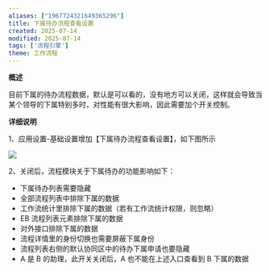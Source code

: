 ```yaml
---
aliases: ["1967724321649365296"]
title: 下属待办流程查看设置
created: 2025-07-14
modified: 2025-07-14
tags: ['流程引擎']
theme: 工作流程
---
```


**概述**

目前下属的待办流程数据，默认是可以看的，没有地方可以关闭，这样就会导致当某个领导的下属特别多时，对性能有很大影响，因此需要加个开关控制。

**详细说明**

1、应用设置-基础设置增加【下属待办流程查看设置】，如下图所示

![](https://myhelpdoc.oss-cn-heyuan.aliyuncs.com/mdimages/87d53953cd4ca8d801b652edb661d76c.jpg)

2、关闭后，流程模块关于下属待办的功能影响如下：

- 下属待办列表需要隐藏
- 全部流程列表中排除下属的数据
- 工作流统计里排除下属的数据（若有工作流统计权限，则忽略）
- EB 流程列表元素排除下属的数据
- 对外接口排除下属的数据
- 流程详情里的身份切换也需要屏蔽下属身份
- 流程列表右侧的默认协同区中的待办下属申请也要隐藏
- A 是 B 的助理，此开关关闭后，A 也不能在上述入口查看到 B 下属的数据


